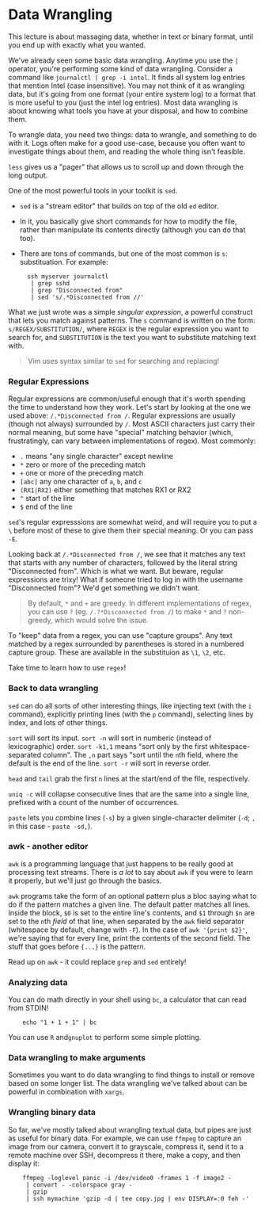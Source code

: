 # Data Wrangling

This lecture is about massaging data, whether in text or binary format, until you end up with exactly what you wanted.

We've already seen some basic data wrangling. Anytime you use the `|` operator, you're performing some kind of data wrangling. Consider a command like `journalctl | grep -i intel`. It finds all system log entries that mention Intel (case insensitive). You may not think of it as wrangling data, but it's going from one format (your entire system log) to a format that is more useful to you (just the intel log entries). Most data wrangling is about knowing what tools you have at your disposal, and how to combine them.

To wrangle data, you need two things: data to wrangle, and something to do with it. Logs often make for a good use-case, because you often want to investigate things about them, and reading the whole thing isn't feasible.

`less` gives us a "pager" that allows us to scroll up and down through the long output.

One of the most powerful tools in your toolkit is `sed`.

* `sed` is a "stream editor" that builds on top of the old `ed` editor.
* In it, you basically give short commands for how to modify the file, rather than manipulate its contents directly (although you can do that too).
* There are tons of commands, but one of the most common is `s`: substituation. For example:

        ssh myserver journalctl
         | grep sshd
         | grep "Disconnected from"
         | sed 's/.*Disconnected from //'

What we just wrote was a simple *singular expression*, a powerful construct that lets you match against patterns. The `s` command is written on the form: `s/REGEX/SUBSTITUTION/`, where `REGEX` is the regular expression you want to search for, and `SUBSTITUTION` is the text you want to substitute matching text with.

> Vim uses syntax similar to `sed` for searching and replacing!

### Regular Expressions

Regular expressions are common/useful enough that it's worth spending the time to understand how they work. Let's start by looking at the one we used above: `/.*Disconnected from /`. Regular expressions are usually (though not always) surrounded by `/`. Most ASCII characters just carry their normal meaning, but some have "special" matching behavior (which, frustratingly, can vary between implementations of regex). Most commonly:

* `.` means "any single character" except newline
* `*` zero or more of the preceding match
* `+` one or more of the preceding match
* `[abc]` any one character of `a`, `b`, and `c`
* `(RX1|RX2)` either something that matches RX1 or RX2
* `^` start of the line
* `$` end of the line

`sed`'s regular expresssions are somewhat weird, and will require you to put a `\` before most of these to give them their special meaning. Or you can pass `-E`.

Looking back at `/.*Disconnected from /`, we see that it matches any text that starts with any number of characters, followed by the literal string "Disconnected from". Which is what we want. But beware, regular expressions are trixy! What if someone tried to log in with the username "Disconnected from"? We'd get something we didn't want.

> By default, `*` and `+` are greedy. In different implementations of regex, you can use `?` (eg. `/.?*Disconnected from /`) to make `*` and `?` non-greedy, which would solve the issue.

To "keep" data from a regex, you can use "capture groups". Any text matched by a regex surrounded by parentheses is stored in a numbered capture group. These are available in the substituion as `\1`, `\2`, etc.

Take time to learn how to use `regex`!

### Back to data wrangling

`sed` can do all sorts of other interesting things, like injecting text (with the `i` command), explicitly printing lines (with the `p` command), selecting lines by index, and lots of other things.

`sort` will sort its input. `sort -n` will sort in numberic (instead of lexicographic) order. `sort -k1,1` means "sort only by the first whitespace-separated column". The `,n` part says "sort until the `n`th field, where the default is the end of the line. `sort -r` will sort in reverse order.

`head` and `tail` grab the first `n` lines at the start/end of the file, respectively.

`uniq -c` will collapse consecutive lines that are the same into a single line, prefixed with a count of the number of occurrences.

`paste` lets you combine lines (`-s`) by a given single-character delimiter (`-d`; `,` in this case - `paste -sd,`).

### awk - another editor

`awk` is a programming language that just happens to be really good at processing text streams. There is *a lot* to say about `awk` if you were to learn it properly, but we'll just go through the basics.

`awk` programs take the form of an optional pattern plus a bloc saying what to do if the pattern matches a given line. The default patter matches all lines. Inside the block, `$0` is set to the entire line's contents, and `$1` through `$n` are set to the `n`th *field* of that line, when separated by the `awk` field separator (whitespace by default, change with `-F`). In the case of `awk '{print $2}'`, we're saying that for every line, print the contents of the second field. The stuff that goes before `{...}` is the pattern.

Read up on `awk` - it could replace `grep` and `sed` entirely!

### Analyzing data

You can do math directly in your shell using `bc`, a calculator that can read from STDIN!

        echo "1 + 1 + 1" | bc

You can use `R` and`gnuplot` to perform some simple plotting.

### Data wrangling to make arguments

Sometimes you want to do data wrangling to find things to install or remove based on some longer list. The data wrangling we've talked about can be powerful in combination with `xargs`.

### Wrangling binary data

So far, we've mostly talked about wrangling textual data, but pipes are just as useful for binary data. For example, we can use `ffmpeg` to capture an image from our camera, convert it to grayscale, compress it, send it to a remote machine over SSH, decompress it there, make a copy, and then display it:

        ffmpeg -loglevel panic -i /dev/video0 -frames 1 -f image2 -
         | convert - -colorspace gray -
         | gzip
         | ssh mymachine 'gzip -d | tee copy.jpg | env DISPLAY=:0 feh -'
